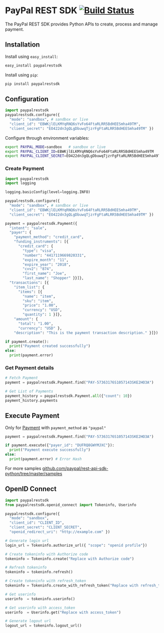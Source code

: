 # PayPal REST SDK [![Build Status](https://travis-ci.org/paypal/rest-api-sdk-python.png?branch=master)](https://travis-ci.org/paypal/rest-api-sdk-python)

The PayPal REST SDK provides Python APIs to create, process and manage payment.

## Installation

Install using `easy_install`:

```sh
easy_install paypalrestsdk
```

Install using `pip`:

```sh
pip install paypalrestsdk
```

## Configuration

```python
import paypalrestsdk
paypalrestsdk.configure({
  "mode": "sandbox", # sandbox or live
  "client_id": "EBWKjlELKMYqRNQ6sYvFo64FtaRLRR5BdHEESmha49TM",
  "client_secret": "EO422dn3gQLgDbuwqTjzrFgFtaRLRR5BdHEESmha49TM" })
```

Configure through environment variables:

```sh
export PAYPAL_MODE=sandbox   # sandbox or live
export PAYPAL_CLIENT_ID=EBWKjlELKMYqRNQ6sYvFo64FtaRLRR5BdHEESmha49TM
export PAYPAL_CLIENT_SECRET=EO422dn3gQLgDbuwqTjzrFgFtaRLRR5BdHEESmha49TM
```

### Create Payment

```python
import paypalrestsdk
import logging

logging.basicConfig(level=logging.INFO)

paypalrestsdk.configure({
  "mode": "sandbox", # sandbox or live
  "client_id": "EBWKjlELKMYqRNQ6sYvFo64FtaRLRR5BdHEESmha49TM",
  "client_secret": "EO422dn3gQLgDbuwqTjzrFgFtaRLRR5BdHEESmha49TM" })

payment = paypalrestsdk.Payment({
  "intent": "sale",
  "payer": {
    "payment_method": "credit_card",
    "funding_instruments": [{
      "credit_card": {
        "type": "visa",
        "number": "4417119669820331",
        "expire_month": "11",
        "expire_year": "2018",
        "cvv2": "874",
        "first_name": "Joe",
        "last_name": "Shopper" }}]},
  "transactions": [{
    "item_list": {
      "items": [{
        "name": "item",
        "sku": "item",
        "price": "1.00",
        "currency": "USD",
        "quantity": 1 }]},
    "amount": {
      "total": "1.00",
      "currency": "USD" },
    "description": "This is the payment transaction description." }]})

if payment.create():
  print("Payment created successfully")
else:
  print(payment.error)
```

### Get Payment details

```python
# Fetch Payment
payment = paypalrestsdk.Payment.find("PAY-57363176S1057143SKE2HO3A")

# Get List of Payments
payment_history = paypalrestsdk.Payment.all({"count": 10})
payment_history.payments
```

## Execute Payment

Only for [Payment](https://github.com/paypal/rest-api-sdk-python/blob/master/samples/payment/create_with_paypal.py) with `payment_method` as `"paypal"`

```python
payment = paypalrestsdk.Payment.find("PAY-57363176S1057143SKE2HO3A")

if payment.execute({"payer_id": "DUFRQ8GWYMJXC"}):
  print("Payment execute successfully")
else:
  print(payment.error) # Error Hash
```

For more samples [github.com/paypal/rest-api-sdk-python/tree/master/samples](https://github.com/paypal/rest-api-sdk-python/tree/master/samples)


## OpenID Connect

```python
import paypalrestsdk
from paypalrestsdk.openid_connect import Tokeninfo, Userinfo

paypalrestsdk.configure({
  "mode": "sandbox",
  "client_id": "CLIENT_ID",
  "client_secret": "CLIENT_SECRET",
  "openid_redirect_uri": "http://example.com" })

# Generate login url
login_url = Tokeninfo.authorize_url({ "scope": "openid profile"})

# Create tokeninfo with Authorize code
tokeninfo = Tokeninfo.create("Replace with Authorize code")

# Refresh tokeninfo
tokeninfo = tokeninfo.refresh()

# Create tokeninfo with refresh_token
tokeninfo = Tokeninfo.create_with_refresh_token("Replace with refresh_token")

# Get userinfo
userinfo  = tokeninfo.userinfo()

# Get userinfo with access_token
userinfo  = Userinfo.get("Replace with access_token")

# Generate logout url
logout_url = tokeninfo.logout_url()
```
